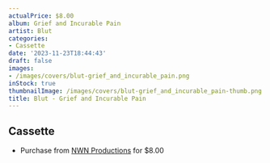 ```yaml
---
actualPrice: $8.00
album: Grief and Incurable Pain
artist: Blut
categories:
- Cassette
date: '2023-11-23T18:44:43'
draft: false
images:
- /images/covers/blut-grief_and_incurable_pain.png
inStock: true
thumbnailImage: /images/covers/blut-grief_and_incurable_pain-thumb.png
title: Blut - Grief and Incurable Pain
---
```


## Cassette
* Purchase from [NWN Productions](http://shop.nwnprod.com/index.php?route=product/product&path=73&product_id=10196&sort=pd.name&order=ASC) for $8.00
